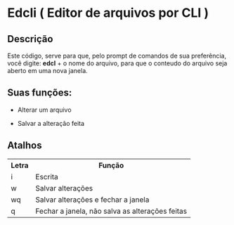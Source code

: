 # Edcli ( Editor de arquivos por CLI )

## Descrição
Este código, serve para que, pelo prompt de comandos de sua preferência, você digite: **edcl** + o nome do arquivo, para que o conteudo do arquivo seja
aberto em uma nova janela.

## Suas funções:
<ul>
  <li><p>Alterar um arquivo</p></li>
  <li><p>Salvar a alteração feita</p></li>
</ul>

## Atalhos

<table>
  <tr>
    <th>Letra</th>
    <th>Função</th>
  </tr>
  <tr>
    <td>i</td>
    <td>Escrita</td>
  </tr>
  <tr>
    <td>w</td>
    <td>Salvar alterações</td>
  </tr>
  <tr>
    <td>wq</td>
    <td>Salvar alterações e fechar a janela</td>
  </tr>
  <tr>
    <td>q</td>
    <td>Fechar a janela, não salva as alterações feitas</td>
  </tr>
</table>
